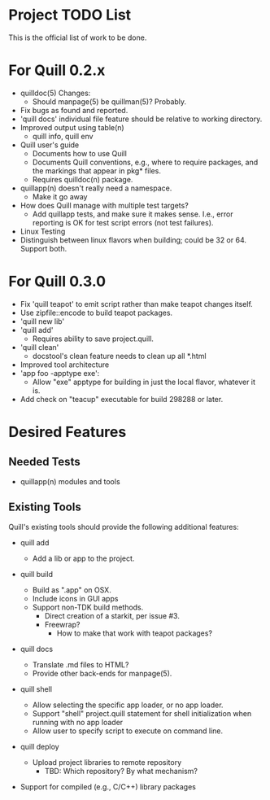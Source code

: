 # Project TODO List

This is the official list of work to be done.

# For Quill 0.2.x

* quilldoc(5) Changes:
  * Should manpage(5) be quillman(5)?  Probably.
* Fix bugs as found and reported.
* 'quill docs' individual file feature should be relative to working
  directory.
* Improved output using table(n)
  * quill info, quill env
* Quill user's guide
  * Documents how to use Quill
  * Documents Quill conventions, e.g., where to require packages, and the
    markings that appear in pkg* files.
  * Requires quilldoc(n) package.
* quillapp(n) doesn't really need a namespace.
  * Make it go away
* How does Quill manage with multiple test targets?
  * Add quillapp tests, and make sure it makes sense.  I.e., error 
    reporting is OK for test script errors (not test failures).
* Linux Testing
* Distinguish between linux flavors when building; could be 32 or 64.
  Support both.

# For Quill 0.3.0

* Fix 'quill teapot' to emit script rather than make teapot changes itself.
* Use zipfile::encode to build teapot packages.
* 'quill new lib'
* 'quill add'
  * Requires ability to save project.quill.
* 'quill clean'
  * docstool's clean feature needs to clean up all *.html
* Improved tool architecture
* 'app foo -apptype exe':
  * Allow "exe" apptype for building in just the local flavor, whatever it 
    is.
* Add check on "teacup" executable for build 298288 or later.

# Desired Features

## Needed Tests

* quillapp(n) modules and tools

## Existing Tools

Quill's existing tools should provide the following additional features:

* quill add
  * Add a lib or app to the project.

* quill build
  * Build as ".app" on OSX.
  * Include icons in GUI apps
  * Support non-TDK build methods.
    * Direct creation of a starkit, per issue #3.
    * Freewrap?
      * How to make that work with teapot packages?

* quill docs
  * Translate .md files to HTML?
  * Provide other back-ends for manpage(5).

* quill shell
  * Allow selecting the specific app loader, or no app loader.
  * Support "shell" project.quill statement for shell initialization
    when running with no app loader
  * Allow user to specify script to execute on command line.

* quill deploy
  * Upload project libraries to remote repository
    * TBD: Which repository?  By what mechanism?

* Support for compiled (e.g., C/C++) library packages

